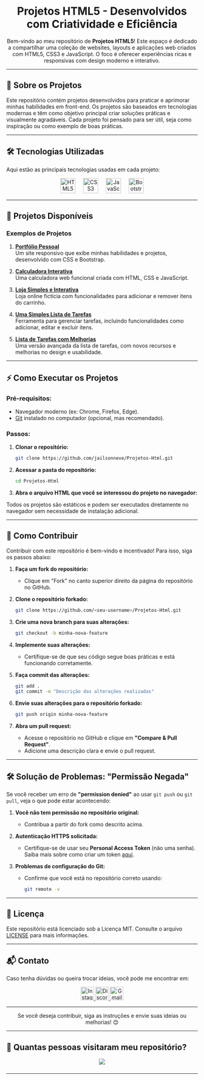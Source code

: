<h1 align="center">Projetos HTML5 - Desenvolvidos com Criatividade e Eficiência</h1>

<p align="center">
    Bem-vindo ao meu repositório de <strong>Projetos HTML5</strong>! Este espaço é dedicado a compartilhar uma coleção de websites, layouts e aplicações web criados com HTML5, CSS3 e JavaScript. O foco é oferecer experiências ricas e responsivas com design moderno e interativo.
</p>

---

## 🧐 Sobre os Projetos

Este repositório contém projetos desenvolvidos para praticar e aprimorar minhas habilidades em front-end. Os projetos são baseados em tecnologias modernas e têm como objetivo principal criar soluções práticas e visualmente agradáveis. Cada projeto foi pensado para ser útil, seja como inspiração ou como exemplo de boas práticas.

---

## 🛠️ Tecnologias Utilizadas

Aqui estão as principais tecnologias usadas em cada projeto:

<div align="center">
    <img src="https://img.icons8.com/?size=100&id=20909&format=png&color=000000" height="40" alt="HTML5 logo" title="HTML5" />
    <img width="12" />
    <img src="https://img.icons8.com/?size=100&id=21278&format=png&color=000000" height="40" alt="CSS3 logo" title="CSS3" />
    <img width="12" />
    <img src="https://cdn.jsdelivr.net/gh/devicons/devicon/icons/javascript/javascript-original.svg" height="40" alt="JavaScript logo" title="JavaScript" />
    <img width="12" />
    <img src="https://img.icons8.com/?size=100&id=EzPCiQUqWWEa&format=png&color=000000" height="40" alt="Bootstrap logo" title="Bootstrap" />
</div>

---

## 📂 Projetos Disponíveis

### Exemplos de Projetos
1. **[Portfólio Pessoal](https://github.com/jailsonneve/Projetos-Html/tree/main/Projetos/portfolio)**  
   Um site responsivo que exibe minhas habilidades e projetos, desenvolvido com CSS e Bootstrap.

2. **[Calculadora Interativa](https://github.com/jailsonneve/Projetos-Html/tree/main/Projetos/calculadora)**  
   Uma calculadora web funcional criada com HTML, CSS e JavaScript.

3. **[Loja Simples e Interativa](https://github.com/jailsonneve/Projetos-Html/tree/main/Projetos/loja)**  
   Loja online fictícia com funcionalidades para adicionar e remover itens do carrinho.

4. **[Uma Simples Lista de Tarefas](https://github.com/jailsonneve/Projetos-Html/tree/main/Projetos/to%20do%20list)**  
   Ferramenta para gerenciar tarefas, incluindo funcionalidades como adicionar, editar e excluir itens.

5. **[Lista de Tarefas com Melhorias](https://github.com/jailsonneve/Projetos-Html/tree/main/Projetos/to%20do%20listV2)**  
   Uma versão avançada da lista de tarefas, com novos recursos e melhorias no design e usabilidade.

---

## ⚡ Como Executar os Projetos

### Pré-requisitos:
- Navegador moderno (ex: Chrome, Firefox, Edge).
- [Git](https://git-scm.com/) instalado no computador (opcional, mas recomendado).

### Passos:
1. **Clonar o repositório:**
    ```bash
    git clone https://github.com/jailsonneve/Projetos-Html.git
    ```
2. **Acessar a pasta do repositório:**
    ```bash
    cd Projetos-Html
    ```
3. **Abra o arquivo HTML que você se interessou do projeto no navegador:**

Todos os projetos são estáticos e podem ser executados diretamente no navegador sem necessidade de instalação adicional.

---

## 🔄 Como Contribuir

Contribuir com este repositório é bem-vindo e incentivado! Para isso, siga os passos abaixo:

1. **Faça um fork do repositório:**
    - Clique em "Fork" no canto superior direito da página do repositório no GitHub.

2. **Clone o repositório forkado:**
    ```bash
    git clone https://github.com/<seu-username>/Projetos-Html.git
    ```
3. **Crie uma nova branch para suas alterações:**
    ```bash
    git checkout -b minha-nova-feature
    ```
4. **Implemente suas alterações:**
    - Certifique-se de que seu código segue boas práticas e está funcionando corretamente.

5. **Faça commit das alterações:**
    ```bash
    git add .
    git commit -m "Descrição das alterações realizadas"
    ```
6. **Envie suas alterações para o repositório forkado:**
    ```bash
    git push origin minha-nova-feature
    ```

7. **Abra um pull request:**
    - Acesse o repositório no GitHub e clique em **"Compare & Pull Request"**.
    - Adicione uma descrição clara e envie o pull request.

---

## 🛠️ Solução de Problemas: "Permissão Negada"

Se você receber um erro de **"permission denied"** ao usar `git push` ou `git pull`, veja o que pode estar acontecendo:

1. **Você não tem permissão no repositório original:**  
   - Contribua a partir do fork como descrito acima.

2. **Autenticação HTTPS solicitada:**  
   - Certifique-se de usar seu **Personal Access Token** (não uma senha).  
     Saiba mais sobre como criar um token [aqui](https://docs.github.com/en/github/authenticating-to-github/creating-a-personal-access-token).

3. **Problemas de configuração do Git:**  
   - Confirme que você está no repositório correto usando:
     ```bash
     git remote -v
     ```

---

## 📝 Licença

Este repositório está licenciado sob a Licença MIT. Consulte o arquivo [LICENSE](./LICENSE) para mais informações.

---

## 📬 Contato

Caso tenha dúvidas ou queira trocar ideias, você pode me encontrar em:
<div align="center">
  <a href="https://www.instagram.com/arthur.dai.52" target="_blank">
    <img src="https://img.shields.io/static/v1?message=Instagram&logo=instagram&label=&color=E4405F&logoColor=white&style=for-the-badge" height="35" alt="Instagram" />
  </a>
  <a href="https://discord.com/users/jailsonneve" target="_blank">
    <img src="https://img.shields.io/static/v1?message=Discord&logo=discord&label=&color=7289DA&logoColor=white&style=for-the-badge" height="35" alt="Discord" />
  </a>
  <a href="mailto:daiarthur053@gmail.com" target="_blank">
    <img src="https://img.shields.io/static/v1?message=Gmail&logo=gmail&label=&color=D14836&logoColor=white&style=for-the-badge" height="35" alt="Gmail" />
  </a>
</div>

---

<div align="center">
Se você deseja contribuir, siga as instruções e envie suas ideias ou melhorias! 😊
</div>

---

## 👀 Quantas pessoas visitaram meu repositório?

<div align="center">
  <img src="https://profile-counter.glitch.me/Projetos-Html/count.svg?" />
</div>

###

---
